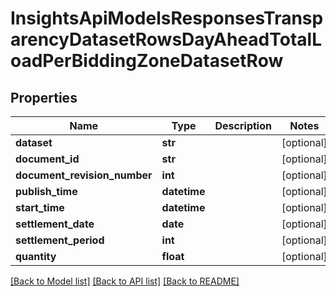 # InsightsApiModelsResponsesTransparencyDatasetRowsDayAheadTotalLoadPerBiddingZoneDatasetRow

## Properties
Name | Type | Description | Notes
------------ | ------------- | ------------- | -------------
**dataset** | **str** |  | [optional] 
**document_id** | **str** |  | [optional] 
**document_revision_number** | **int** |  | [optional] 
**publish_time** | **datetime** |  | [optional] 
**start_time** | **datetime** |  | [optional] 
**settlement_date** | **date** |  | [optional] 
**settlement_period** | **int** |  | [optional] 
**quantity** | **float** |  | [optional] 

[[Back to Model list]](../README.md#documentation-for-models) [[Back to API list]](../README.md#documentation-for-api-endpoints) [[Back to README]](../README.md)

